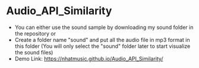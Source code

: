 # Audio_API_Similarity
- You can either use the sound sample by downloading my sound folder in the repository or
- Create a folder name "sound" and put all the audio file in mp3 format in this folder (You will only select the "sound" folder later to start visualize the sound files)
- Demo Link: https://nhatmusic.github.io/Audio_API_Similarity/
